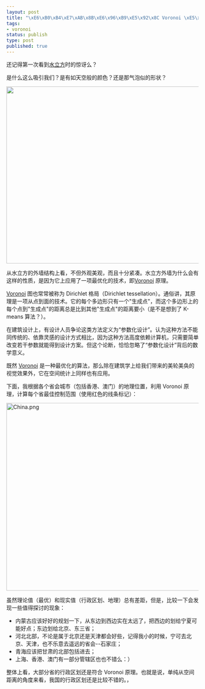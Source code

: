 ```yaml
--- 
layout: post
title: "\xE6\xB0\xB4\xE7\xAB\x8B\xE6\x96\xB9\xE5\x92\x8C Voronoi \xE5\x8E\x9F\xE7\x90\x86"
tags: 
- voronoi
status: publish
type: post
published: true
---
```

还记得第一次看到<a href="http://en.wikipedia.org/wiki/Beijing_National_Aquatics_Center">水立方</a>时的惊讶么？

是什么这么吸引我们？是有如天空般的颜色？还是那气泡似的形状？
<p style="text-align: center;"><a href="http://bjt.cos.name/wp-content/uploads/2009/08/Watercube.jpg"><img class="size-full wp-image-10624 aligncenter" title="Watercube" src="http://bjt.cos.name/wp-content/uploads/2009/08/Watercube.jpg" alt="" width="800" height="462" /></a></p>
从水立方的外墙结构上看，不但外观美观，而且十分紧凑。水立方外墙为什么会有这样的性质，是因为它上应用了一项最优化的技术，即<a href="http://en.wikipedia.org/wiki/Voronoi" target="_blank">Voronoi</a> 原理。

<a href="http://en.wikipedia.org/wiki/Voronoi" target="_blank">Voronoi</a> 图也常常被称为 Dirichlet 格局（Dirichlet tessellation）。通俗讲，其原理是一项从点到面的技术。它的每个多边形只有一个"生成点"，而这个多边形上的每个点到"生成点"的距离总是比到其他"生成点"的距离要小（是不是想到了 K-means 算法？）。
<div style="page-break-after: always;"><span style="display: none;"> </span></div>
在建筑设计上，有设计人员争论这类方法定义为“参数化设计”。认为这种方法不能同传统的、依靠灵感的设计方式相比，因为这种方法高度依赖计算机，只需要简单改变若干参数就能得到设计方案。但这个论断，恰恰忽略了“参数化设计”背后的数学意义。

既然 <a href="http://en.wikipedia.org/wiki/Voronoi" target="_blank">Voronoi</a> 是一种最优化的算法，那么除在建筑学上给我们带来的美轮美奂的视觉效果外，它在空间统计上同样也有应用。

下面，我根据各个省会城市（包括香港、澳门）的地理位置，利用 Voronoi 原理，计算每个省最佳控制范围（使用红色的线条标记）：

<img src="http://bjt.cos.name/wp-content/uploads/2009/08/China.png" alt="China.png" width="700" height="490" />

虽然理论值（最优）和现实值（行政区划、地理）总有差距，但是，比较一下会发现一些值得探讨的现象：
<ul>
	<li>
<div>内蒙古应该好好的规划一下，从东边到西边实在太远了，把西边的划给宁夏可能好点；东边划给北京、东三省；</div></li>
	<li>
<div>河北北部，不论是属于北京还是天津都会好些，记得我小的时候，宁可去北京、天津，也不乐意去遥远的省会--石家庄；</div></li>
	<li>
<div>青海应该把甘肃的北部包括进去；</div></li>
	<li>
<div>上海、香港、澳门有一部分管辖区也也不错么：）</div></li>
</ul>
整体上看，大部分省的行政区划还是符合 Voronoi 原理。也就是说，单纯从空间距离的角度来看，我国的行政区划还是比较不错的。，
